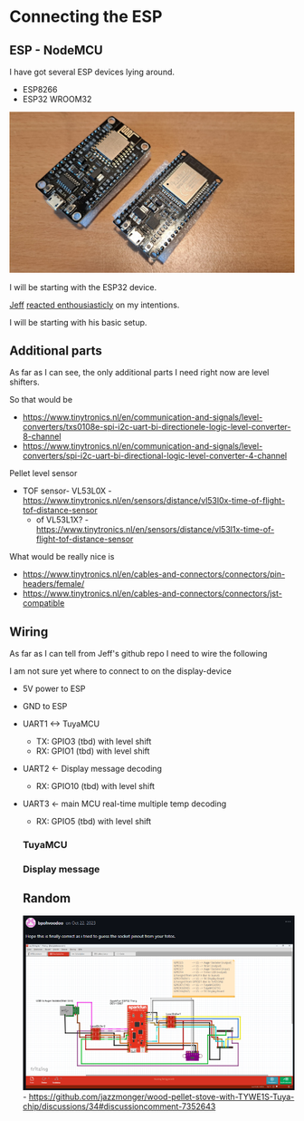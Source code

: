 # Connecting the ESP


## ESP - NodeMCU

I have got several ESP devices lying around.

- ESP8266
- ESP32 WROOM32

![esps](media/esp-nodemcu/image.png)

I will be starting with the ESP32 device.

[Jeff](https://github.com/jazzmonger) [reacted enthousiasticly](https://github.com/jazzmonger/wood-pellet-stove-with-TYWE1S-Tuya-chip/discussions/37) on my intentions.

I will be starting with his basic setup.

## Additional parts

As far as I can see, the only additional parts I need right now are level shifters.

So that would be

- https://www.tinytronics.nl/en/communication-and-signals/level-converters/txs0108e-spi-i2c-uart-bi-directionele-logic-level-converter-8-channel
- https://www.tinytronics.nl/en/communication-and-signals/level-converters/spi-i2c-uart-bi-directional-logic-level-converter-4-channel

Pellet level sensor

- TOF sensor- VL53L0X - https://www.tinytronics.nl/en/sensors/distance/vl53l0x-time-of-flight-tof-distance-sensor
  - of VL53L1X? - https://www.tinytronics.nl/en/sensors/distance/vl53l1x-time-of-flight-tof-distance-sensor

What would be really nice is

- https://www.tinytronics.nl/en/cables-and-connectors/connectors/pin-headers/female/
- https://www.tinytronics.nl/en/cables-and-connectors/connectors/jst-compatible

## Wiring

As far as I can tell from Jeff's github repo I need to wire the following

I am not sure yet where to connect to on the display-device

- 5V power to ESP
- GND to ESP

- UART1 <-> TuyaMCU
  - TX: GPIO3 (tbd) with level shift
  - RX: GPIO1 (tbd) with level shift
- UART2 <- Display message decoding
  - RX: GPIO10 (tbd) with level shift
- UART3 <- main MCU real-time multiple temp decoding
  - RX: GPIO5 (tbd) with level shift

  ### TuyaMCU

  ### Display message


  ## Random

  ![alt text](media/esp-nodemcu/image-1.png) - https://github.com/jazzmonger/wood-pellet-stove-with-TYWE1S-Tuya-chip/discussions/34#discussioncomment-7352643

